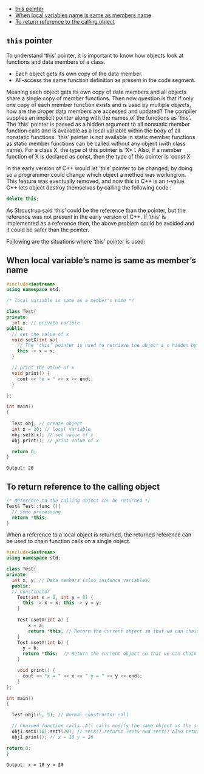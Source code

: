 - [this pointer](#this-pointer)
- [When local variables name is same as members name](#When-local-variable’s-name-is-same-as-member’s-name)
- [To return reference to the calling object](#To-return-reference-to-the-calling-object)


## `this` pointer

To understand ‘this’ pointer, it is important to know how objects look at functions and data members of a class.

- Each object gets its own copy of the data member.
- All-access the same function definition as present in the code segment.

Meaning each object gets its own copy of data members and all objects share a single copy of member functions.
Then now question is that if only one copy of each member function exists and is used by multiple objects, how are the proper data members are accessed and updated?
The compiler supplies an implicit pointer along with the names of the functions as ‘this’.
The ‘this’ pointer is passed as a hidden argument to all nonstatic member function calls and is available as a local variable within the body of all nonstatic functions. ‘this’ pointer is not available in static member functions as static member functions can be called without any object (with class name).
For a class X, the type of this pointer is ‘X* ‘. Also, if a member function of X is declared as const, then the type of this pointer is ‘const X 

In the early version of C++ would let ‘this’ pointer to be changed; by doing so a programmer could change which object a method was working on. This feature was eventually removed, and now this in C++ is an r-value.
C++ lets object destroy themselves by calling the following code :

```cpp
delete this;
```

As Stroustrup said ‘this’ could be the reference than the pointer, but the reference was not present in the early version of C++. If ‘this’ is implemented as a reference then, the above problem could be avoided and it could be safer than the pointer.

Following are the situations where ‘this’ pointer is used:
## When local variable’s name is same as member’s name
```cpp
#include<iostream>
using namespace std;

/* local variable is same as a member's name */

class Test{
private:
  int x; // private varible
public:
  // set the value of x
  void setX(int x){
    // The 'this' pointer is used to retrieve the object's x hidden by the local variable 'x'
    this -> x = x;
  }

  // print the value of x 
  void print() { 
    cout << "x = " << x << endl; 
  }

};

int main()
{
  
  Test obj; // create object
  int x = 20; // local variable
  obj.setX(x); // set value of x
  obj.print(); // print value of x

  return 0;
}
```
`Output: 20`

## To return reference to the calling object
```cpp
/* Reference to the calling object can be returned */
Test& Test::func (){
  // Some processing
  return *this;
}
```

When a reference to a local object is returned, the returned reference can be used to chain function calls on a single object.

```cpp
#include<iostream>
using namespace std;

class Test{
private:
  int x, y; // Data members (also instance variables)
  public:
  // Constructor
    Test(int x = 0, int y = 0) {
      this -> x = x; this -> y = y; 
    }
   
    Test &setX(int a) { 
        x = a; 
        return *this; // Return the current object so that we can chain this function call
    }
    Test &setY(int b) { 
      y = b; 
      return *this;  // Return the current object so that we can chain this function call
    }

    void print() { 
      cout << "x = " << x << " y = " << y << endl; 
    }
};

int main()
{

  Test obj1(5, 5); // Normal constructor call

  // Chained function calls. All calls modify the same object as the same object is returned by reference
  obj1.setX(10).setY(20); // setX() returns Test& and setY() also returns Test&
  obj1.print(); // x = 10 y = 20

return 0;
}

```

`Output: x = 10 y = 20`





